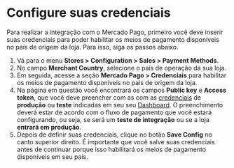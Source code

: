 # Configure suas credenciais
 
Para realizar a integração com o Mercado Pago, primeiro você deve inserir suas credenciais para poder habilitar os meios de pagamento disponíveis no país de origem da loja. Para isso, siga os passos abaixo.

1. Vá para o menu **Stores > Configuration > Sales > Payment Methods**.
2. No campo **Merchant Country**, selecione o país de operação da sua loja.
2. Em seguida, acesse a seção **Mercado Pago > Credenciais** para habilitar os meios de pagamento disponíveis no país de origem da loja.
3. Na página em questão você encontrará os campos **Public key** e **Access token**, que você deve preencher com as com as [credenciais](/developers/pt/guides/additional-content/your-integrations/credentials) de **produção** ou **teste** indicadas em seu seu [Dashboard](/developers/pt/guides/additional-content/your-integrations/introduction). O preenchimento deverá estar de acordo com o fluxo de pagamento que você estará configurando, ou seja, se será um **teste de integração** ou se a loja **entrará em produção**.
3. Depois de definir suas credenciais, clique no botão **Save Config** no canto superior direito. É importante que você salve suas credenciais antes de continuar porque isso habilitará os meios de pagamento disponíveis em seu país.

